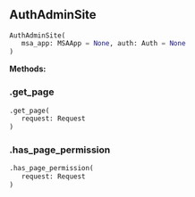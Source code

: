 #


## AuthAdminSite
```python 
AuthAdminSite(
   msa_app: MSAApp = None, auth: Auth = None
)
```




**Methods:**


### .get_page
```python
.get_page(
   request: Request
)
```


### .has_page_permission
```python
.has_page_permission(
   request: Request
)
```

